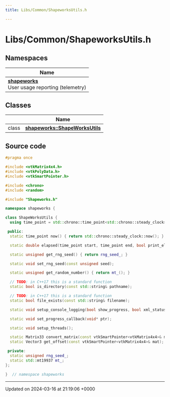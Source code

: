 ```yaml
---
title: Libs/Common/ShapeworksUtils.h

---
```


# Libs/Common/ShapeworksUtils.h



## Namespaces

| Name           |
| -------------- |
| **[shapeworks](../Namespaces/namespaceshapeworks.md)** <br>User usage reporting (telemetry)  |

## Classes

|                | Name           |
| -------------- | -------------- |
| class | **[shapeworks::ShapeWorksUtils](../Classes/classshapeworks_1_1ShapeWorksUtils.md)**  |




## Source code

```cpp
#pragma once

#include <vtkMatrix4x4.h>
#include <vtkPolyData.h>
#include <vtkSmartPointer.h>

#include <chrono>
#include <random>

#include "Shapeworks.h"

namespace shapeworks {

class ShapeWorksUtils {
  using time_point = std::chrono::time_point<std::chrono::steady_clock>;

 public:
  static time_point now() { return std::chrono::steady_clock::now(); }

  static double elapsed(time_point start, time_point end, bool print_elapsed = true);

  static unsigned get_rng_seed() { return rng_seed_; }

  static void set_rng_seed(const unsigned seed);

  static unsigned get_random_number() { return mt_(); }

  // TODO: in C++17 this is a standard function
  static bool is_directory(const std::string& pathname);

  // TODO: in C++17 this is a standard function
  static bool file_exists(const std::string& filename);

  static void setup_console_logging(bool show_progress, bool xml_status);

  static void set_progress_callback(void* ptr);

  static void setup_threads();

  static Matrix33 convert_matrix(const vtkSmartPointer<vtkMatrix4x4>& mat);
  static Vector3 get_offset(const vtkSmartPointer<vtkMatrix4x4>& mat);

 private:
  static unsigned rng_seed_;
  static std::mt19937 mt_;
};

}  // namespace shapeworks
```


-------------------------------

Updated on 2024-03-16 at 21:19:06 +0000
